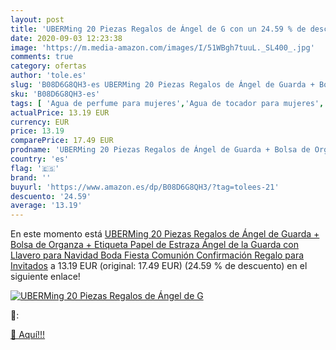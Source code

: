 ```yaml
---
layout: post
title: 'UBERMing 20 Piezas Regalos de Ángel de G con un 24.59 % de descuento'
date: 2020-09-03 12:23:38
image: 'https://m.media-amazon.com/images/I/51WBgh7tuuL._SL400_.jpg'
comments: true
category: ofertas
author: 'tole.es'
slug: 'B08D6G8QH3-es UBERMing 20 Piezas Regalos de Ángel de Guarda + Bolsa de...'
sku: 'B08D6G8QH3-es'
tags: [ 'Agua de perfume para mujeres','Agua de tocador para mujeres','Almacenaje de adornos festivos','Almacenamiento y organización','Belleza','Fragancias para mujeres','Hogar y cocina','Instrumentos de percusión para niños','Instrumentos musicales para niños','Juguetes','Juguetes electrónicos','Juguetes y juegos','Perfumes y fragancias','Productos para el cuidado de la piel','Sets y juegos para el cuidado de la piel','Videojuegos para niños','navidad', ]
actualPrice: 13.19 EUR
currency: EUR
price: 13.19
comparePrice: 17.49 EUR
prodname: 'UBERMing 20 Piezas Regalos de Ángel de Guarda + Bolsa de Organza + Etiqueta Papel de Estraza Ángel de la Guarda con Llavero para Navidad Boda Fiesta Comunión Confirmación Regalo para Invitados'
country: 'es'
flag: '🇪🇸'
brand: ''
buyurl: 'https://www.amazon.es/dp/B08D6G8QH3/?tag=tolees-21'
descuento: '24.59'
average: '13.19'
---
```


En este momento está [UBERMing 20 Piezas Regalos de Ángel de Guarda + Bolsa de Organza + Etiqueta Papel de Estraza Ángel de la Guarda con Llavero para Navidad Boda Fiesta Comunión Confirmación Regalo para Invitados](https://www.amazon.es/dp/B08D6G8QH3/?tag=tolees-21) a 13.19 EUR (original: 17.49 EUR) (24.59 %  de descuento) en el siguiente enlace!

[![UBERMing 20 Piezas Regalos de Ángel de G](https://m.media-amazon.com/images/I/51WBgh7tuuL._SL400_.jpg)](https://www.amazon.es/dp/B08D6G8QH3/?tag=tolees-21)

🔎:


[🛒 Aquí!!!](https://www.amazon.es/dp/B08D6G8QH3/?tag=tolees-21)
